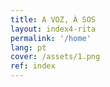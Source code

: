 ```yaml
---
title: A VOZ, À SOS 
layout: index4-rita
permalink: '/home'
lang: pt
cover: /assets/1.png
ref: index
---
```


